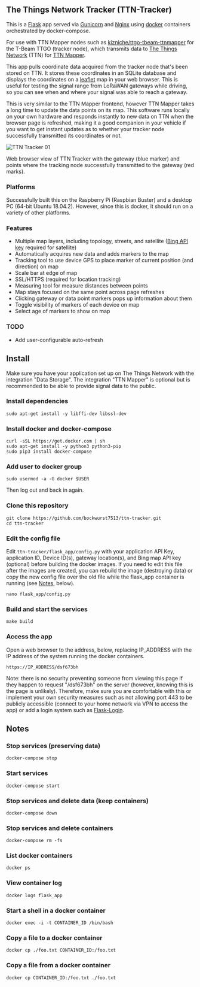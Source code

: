 ## The Things Network Tracker (TTN-Tracker)

This is a [Flask](http://flask.pocoo.org/) app served via [Gunicorn](https://github.com/benoitc/gunicorn) and [Nginx](http://nginx.org/) using [docker](https://www.docker.com/) containers orchestrated by docker-compose.

For use with TTN Mapper nodes such as [kizniche/ttgo-tbeam-ttnmapper](https://github.com/kizniche/ttgo-tbeam-ttnmapper) for the T-Beam TTGO (tracker node), which transmits data to [The Things Network](https://thethingsnetwork.org) (TTN) for [TTN Mapper](https://ttnmapper.org/).

This app pulls coordinate data acquired from the tracker node that's been stored on TTN. It stores these coordinates in an SQLite database and displays the coordinates on a [leaflet](https://github.com/Leaflet/Leaflet) map in your web browser. This is useful for testing the signal range from LoRaWAN gateways while driving, so you can see when and where your signal was able to reach a gateway.

This is very similar to the TTN Mapper frontend, however TTN Mapper takes a long time to update the data points on its map. This software runs locally on your own hardware and responds instantly to new data on TTN when the browser page is refreshed, making it a good companion in your vehicle if you want to get instant updates as to whether your tracker node successfully transmitted its coordinates or not.

![TTN Tracker 01](https://raw.githubusercontent.com/kizniche/ttn-tracker/master/images/Screenshot_TTN_Tracker_01.png)

Web browser view of TTN Tracker with the gateway (blue marker) and points where the tracking node successfully transmitted to the gateway (red marks).

### Platforms

Successfully built this on the Raspberry Pi (Raspbian Buster) and a desktop PC (64-bit Ubuntu 18.04.2). However, since this is docker, it should run on a variety of other platforms.

### Features

 - Multiple map layers, including topology, streets, and satellite ([Bing API key](https://www.bingmapsportal.com) required for satellite)
 - Automatically acquires new data and adds markers to the map
 - Tracking tool to use device GPS to place marker of current position (and direction) on map
 - Scale bar at edge of map
 - SSL/HTTPS (required for location tracking)
 - Measuring tool for measure distances between points
 - Map stays focused on the same point across page refreshes
 - Clicking gateway or data point markers pops up information about them
 - Toggle visibility of markers of each device on map
 - Select age of markers to show on map

### TODO

 - Add user-configurable auto-refresh


## Install

Make sure you have your application set up on The Things Network with the integration "Data Storage". The integration "TTN Mapper" is optional but is recommended to be able to provide signal data to the public.


### Install dependencies

```
sudo apt-get install -y libffi-dev libssl-dev
```

### Install docker and docker-compose

```
curl -sSL https://get.docker.com | sh
sudo apt-get install -y python3 python3-pip
sudo pip3 install docker-compose
```

### Add user to docker group

```sudo usermod -a -G docker $USER```

Then log out and back in again.

### Clone this repository

```
git clone https://github.com/bockwurst7513/ttn-tracker.git
cd ttn-tracker
```

### Edit the config file

Edit ```ttn-tracker/flask_app/config.py``` with your application API Key, application ID, Device ID(s), gateway location(s), and Bing map API key (optional) before building the docker images. If you need to edit this file after the images are created, you can rebuild the image (destroying data) or copy the new config file over the old file while the flask_app container is running (see [Notes](#notes), below).

```nano flask_app/config.py```

### Build and start the services

```make build```

### Access the app

Open a web browser to the address, below, replacing IP_ADDRESS with the IP address of the system running the docker containers.

```https://IP_ADDRESS/dsf673bh```

Note: there is no security preventing someone from viewing this page if they happen to request "/dsf673bh" on the server (however, knowing this is the page is unlikely). Therefore, make sure you are comfortable with this or implement your own security measures such as not allowing port 443 to be publicly accessible (connect to your home network via VPN to access the app) or add a login system such as [Flask-Login](https://github.com/maxcountryman/flask-login).


## Notes

### Stop services (preserving data)

```docker-compose stop```

### Start services

```docker-compose start```

### Stop services and delete data (keep containers)

```docker-compose down```

### Stop services and delete containers

```docker-compose rm -fs```

### List docker containers

```docker ps```

### View container log

```docker logs flask_app```

### Start a shell in a docker container

```docker exec -i -t CONTAINER_ID /bin/bash```

### Copy a file to a docker container

```docker cp ./foo.txt CONTAINER_ID:/foo.txt```

### Copy a file from a docker container

```docker cp CONTAINER_ID:/foo.txt ./foo.txt```
